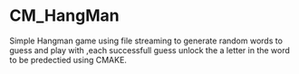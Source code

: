 # CM_HangMan

Simple Hangman game using file streaming to generate random words to guess and play with ,each successfull guess unlock the a letter in the word to be predectied using CMAKE.
